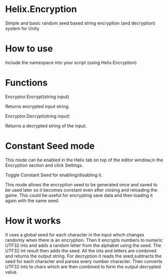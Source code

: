 # Helix.Encryption
Simple and basic random seed based string encryption (and decryption) system for Unity


# How to use
Include the namespace into your script (using Helix.Encryption)

# Functions

Encryptor.Encrypt(string input)

Returns encrypted input string.

Encryptor.Decrypt(string input)

Returns a decrypted string of the input.

# Constant Seed mode

This mode can be enabled in the Helix tab on top of the editor window,in the Encryption section and click Settings.

Toggle Constant Seed for enabling/disabling it. 

This mode allows the encryption seed to be generated once and saved to be used later so it becomes constant even after closing and reloading the game. This could be useful for encrypting save data and then loading it again with the same seed.

# How it works

It uses a global seed for each character in the input which changes randomly when there is an encryption.
Then it encrypts numbers to numeric UTF32 ints and adds a random letter from the alphabet using the seed.
The UTF32 int result then adds the seed.
All the ints and letters are combined and returns the output string.
For decryption it reads the seed,subtracts the seed for each character and parses every number character.
Then converts UTF32 ints to chars which are then combined to form the output decrypted value.
